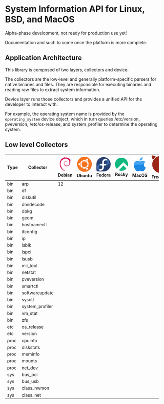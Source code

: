 # System Information API for Linux, BSD, and MacOS

Alpha-phase development, not ready for production use yet!

Documentation and such to come once the platform is more complete.

## Application Architecture

This library is composed of two layers, collectors and device.

The collectors are the low-level and generally platform-specific parsers for native binaries and files.
They are responsible for executing binaries and reading raw files to extract system information.

Device layer runs those collectors and provides a unified API for the developer to interact with.

For example, the operating system name is provided by the `operating_system` device object, 
which in turn queries /etc/version, pveversion, /etc/os-release, and system_profiler to determine the operating system.


## Low level Collectors

| Type  | Collector          | ![Debian](docs/images/icons/debian.svg) Debian | ![Ubuntu](docs/images/icons/ubuntu.svg) Ubuntu | ![Fedora](docs/images/icons/fedora.svg) Fedora | ![Rocky Linux](docs/images/icons/rocky.svg) Rocky | ![MacOS](docs/images/icons/macos.svg) MacOS   | ![FreeBSD](docs/images/icons/freebsd.svg) FreeBSD | 
|-------|--------------------|------------------------------------------------|------------------------------------------------|------------------------------------------------|---------------------------------------------------|-----------------------------------------------|---------------------------------------------------|
| bin   | arp                | 12                                             |                                                |                                                |                                                   |                                               |                                                   |
| bin   | df                 |                                                |                                                |                                                |                                                   |                                               |                                                   |
| bin   | diskutil           |                                                |                                                |                                                |                                                   |                                               |                                                   |
| bin   | dmidecode          |                                                |                                                |                                                |                                                   |                                               |                                                   |
| bin   | dpkg               |                                                |                                                |                                                |                                                   |                                               |                                                   |
| bin   | geom               |                                                |                                                |                                                |                                                   |                                               |                                                   |
| bin   | hostnamectl        |                                                |                                                |                                                |                                                   |                                               |                                                   |
| bin   | ifconfig           |                                                |                                                |                                                |                                                   |                                               |                                                   |
| bin   | ip                 |                                                |                                                |                                                |                                                   |                                               |                                                   |
| bin   | lsblk              |                                                |                                                |                                                |                                                   |                                               |                                                   |
| bin   | lspci              |                                                |                                                |                                                |                                                   |                                               |                                                   |
| bin   | lsusb              |                                                |                                                |                                                |                                                   |                                               |                                                   |
| bin   | mii_tool           |                                                |                                                |                                                |                                                   |                                               |                                                   |
| bin   | netstat            |                                                |                                                |                                                |                                                   |                                               |                                                   |
| bin   | pveversion         |                                                |                                                |                                                |                                                   |                                               |                                                   |
| bin   | smartctl           |                                                |                                                |                                                |                                                   |                                               |                                                   |
| bin   | softwareupdate     |                                                |                                                |                                                |                                                   |                                               |                                                   |
| bin   | sysctl             |                                                |                                                |                                                |                                                   |                                               |                                                   |
| bin   | system_profiler    |                                                |                                                |                                                |                                                   |                                               |                                                   |
| bin   | vm_stat            |                                                |                                                |                                                |                                                   |                                               |                                                   |
| bin   | zfs                |                                                |                                                |                                                |                                                   |                                               |                                                   |
| etc   | os_release         |                                                |                                                |                                                |                                                   |                                               |                                                   |
| etc   | version            |                                                |                                                |                                                |                                                   |                                               |                                                   |
| proc  | cpuinfo            |                                                |                                                |                                                |                                                   |                                               |                                                   |
| proc  | diskstats          |                                                |                                                |                                                |                                                   |                                               |                                                   |
| proc  | meminfo            |                                                |                                                |                                                |                                                   |                                               |                                                   |
| proc  | mounts             |                                                |                                                |                                                |                                                   |                                               |                                                   |
| proc  | net_dev            |                                                |                                                |                                                |                                                   |                                               |                                                   |
| sys   | bus_pci            |                                                |                                                |                                                |                                                   |                                               |                                                   |
| sys   | bus_usb            |                                                |                                                |                                                |                                                   |                                               |                                                   |
| sys   | class_hwmon        |                                                |                                                |                                                |                                                   |                                               |                                                   |
| sys   | class_net          |                                                |                                                |                                                |                                                   |                                               |                                                   |